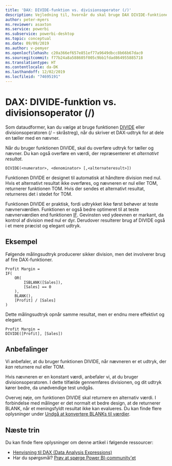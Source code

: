```yaml
---
title: 'DAX: DIVIDE-funktion vs. divisionsoperator (/)'
description: Vejledning til, hvornår du skal bruge DAX DIVIDE-funktionen.
author: peter-myers
ms.reviewer: asaxton
ms.service: powerbi
ms.subservice: powerbi-desktop
ms.topic: conceptual
ms.date: 09/09/2019
ms.author: v-pemyer
ms.openlocfilehash: c20a366ef657e851ef77a9649dbcc8b66b67dac0
ms.sourcegitcommit: f77b24a8a588605f005c9bb1fdad864955885718
ms.translationtype: HT
ms.contentlocale: da-DK
ms.lasthandoff: 12/02/2019
ms.locfileid: "74695191"
---
```

# <a name="dax-divide-function-vs-divide-operator-"></a>DAX: DIVIDE-funktion vs. divisionsoperator (/)

Som dataudformer, kan du vælge at bruge funktionen [DIVIDE](/dax/divide-function-dax) eller divisionsoperatoren (/ – skråstreg), når du skriver et DAX-udtryk for at dele en tæller med en nævner.

Når du bruger funktionen DIVIDE, skal du overføre udtryk for tæller og nævner. Du kan også overføre en værdi, der repræsenterer et _alternativt resultat_.

```dax
DIVIDE(<numerator>, <denominator> [,<alternateresult>])
```

Funktionen DIVIDE er designet til automatisk at håndtere division med nul. Hvis et alternativt resultat ikke overføres, og nævneren er nul eller TOM, returnerer funktionen TOM. Hvis der sendes et alternativt resultat, returneres det i stedet for TOM.

Funktionen DIVIDE er praktisk, fordi udtrykket ikke først behøver at teste nævnerværdien. Funktionen er også bedre optimeret til at teste nævnerværdien end funktionen [IF](/dax/if-function-dax). Gevinsten ved ydeevnen er markant, da kontrol af division med nul er dyr. Derudover resulterer brug af DIVIDE også i et mere præcist og elegant udtryk.

## <a name="example"></a>Eksempel

Følgende målingsudtryk producerer sikker division, men det involverer brug af fire DAX-funktioner.

```dax
Profit Margin =
IF(
    OR(
        ISBLANK([Sales]),
        [Sales] == 0
    ),
    BLANK(),
    [Profit] / [Sales]
)
```

Dette målingsudtryk opnår samme resultat, men er endnu mere effektivt og elegant.

```dax
Profit Margin =
DIVIDE([Profit], [Sales])
```

## <a name="recommendations"></a>Anbefalinger

Vi anbefaler, at du bruger funktionen DIVIDE, når nævneren er et udtryk, der _kan_ returnere nul eller TOM.

Hvis nævneren er en konstant værdi, anbefaler vi, at du bruger divisionsoperatoren. I dette tilfælde gennemføres divisionen, og dit udtryk kører bedre, da unødvendige test undgås.

Overvej nøje, om funktionen DIVIDE skal returnere en alternativ værdi. I forbindelse med målinger er det normalt et bedre design, at de returnerer BLANK, når et meningsfyldt resultat ikke kan evalueres. Du kan finde flere oplysninger under [Undgå at konvertere BLANKs til værdier](dax-avoid-converting-blank.md).

## <a name="next-steps"></a>Næste trin

Du kan finde flere oplysninger om denne artikel i følgende ressourcer:

- [Henvisning til DAX (Data Analysis Expressions)](/dax/)
- Har du spørgsmål? [Prøv at spørge Power BI-community'et](https://community.powerbi.com/)
